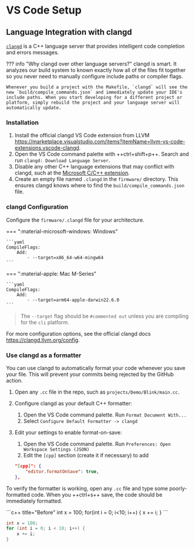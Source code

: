 # VS Code Setup

## Language Integration with clangd

[`clangd`](https://clangd.llvm.org/) is a C++ language server that provides intelligent code completion and errors messages.

??? info "Why clangd over other language servers?"
    clangd is smart. It analyzes our build system to known exactly how all of the files fit together so you never need to manually configure include paths or compiler flags.

    Whenever you build a project with the Makefile, `clangd` will see the new `build/compile_commands.json` and immediately update your IDE's include paths. When you start developing for a different project or platform, simply rebuild the project and your language server will automatically update.

### Installation

1. Install the official clangd VS Code extension from LLVM <https://marketplace.visualstudio.com/items?itemName=llvm-vs-code-extensions.vscode-clangd>.
2. Open the VS Code command palette with ++ctrl+shift+p++. Search and run `clangd: Download Language Server`.
3. Disable any other C++ language extensions that may conflict with clangd, such at the [Microsoft C/C++ extension](https://marketplace.visualstudio.com/items?itemName=ms-vscode.cpptools).
4. Create an empty file named `.clangd` in the `firmware/` directory. This ensures clangd knows where to find the `build/compile_commands.json` file.

### clangd Configuration

Configure the `firmware/.clangd` file for your architecture.

=== ":material-microsoft-windows: Windows"

    ```yaml
    CompileFlags:
        Add:
            - --target=x86_64-w64-mingw64
    ```

=== ":material-apple: Mac M-Series"

    ```yaml
    CompileFlags:
        Add:
            - --target=arm64-apple-darwin22.6.0
    ```
    
> The `--target` flag should be `#commented out` unless you are compiling for the `cli` platform.

For more configuration options, see the official clangd docs <https://clangd.llvm.org/config>.

### Use clangd as a formatter

You can use clangd to automatically format your code whenever you save your file. This will prevent your commits being rejected by the GitHub action.

1. Open any `.cc` file in the repo, such as `projects/Demo/Blink/main.cc`.
2. Configure clangd as your default C++ formatter:
    1. Open the VS Code command palette. Run `Format Document With...`
    2. Select `Configure Default Formatter -> clangd`
3. Edit your settings to enable format-on-save:
    1. Open the VS Code command palette. Run `Preferences: Open Workspace Settings (JSON)`
    2. Edit the `[cpp]` section (create it if necessary) to add

    ```json
    "[cpp]": {
        "editor.formatOnSave": true,
    },
    ```

To verify the formatter is working, open any `.cc` file and type some poorly-formatted code. When you ++ctrl+s++ save, the code should be immediately formatted.

<div class="grid" markdown>
```c++ title="Before"
int x      =     100;
for(int i = 0;
    i<10; i++)
{
        x += i;
        }
```

```c++ title="After"
int x = 100;
for (int i = 0; i < 10; i++) {
    x += i;
}
```

</div>
